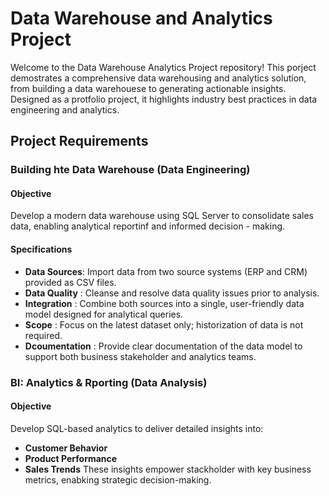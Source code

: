 # Data Warehouse and Analytics Project
Welcome to the Data Warehouse Analytics Project repository!
This porject demostrates a comprehensive data warehousing and analytics solution, from building a data warehouese to generating actionable insights. Designed as a protfolio project, it highlights industry best practices in data engineering and analytics.


## Project Requirements
### Building hte Data Warehouse (Data Engineering)


#### Objective
Develop a modern data warehouse using SQL Server to consolidate sales data, enabling analytical reportinf and informed decision - making.

#### Specifications
- **Data Sources**: Import data from two source systems (ERP and CRM) provided as CSV files. 
- **Data Quality** : Cleanse and resolve data quality issues prior to analysis.
- **Integration** : Combine both sources into a single, user-friendly data model designed for analytical queries.
- **Scope** : Focus on the latest dataset only; historization of data is not required.
- **Dcoumentation** : Provide clear documentation of the data model to support both business stakeholder and analytics teams.

### BI: Analytics & Rporting (Data Analysis)
#### Objective
Develop SQL-based analytics to deliver detailed insights into:
- **Customer Behavior**
- **Product Performance**
- **Sales Trends**
These insights empower stackholder with key business metrics, enabking strategic decision-making.

